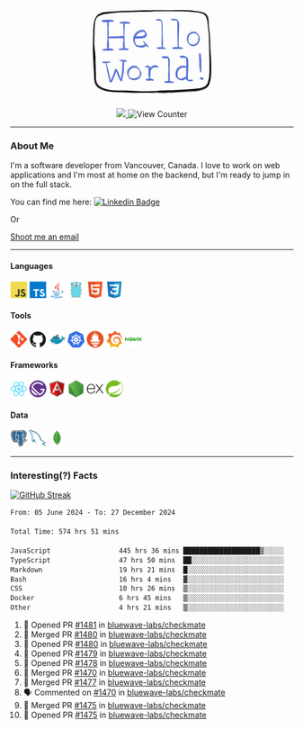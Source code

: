 <div align="center">
    <img src="./img/hello_world.webp" height="200px" width="">
    <div>
        <a href="https://www.linkedin.com/in/ajhollid">
            <img src="https://img.shields.io/badge/LinkedIn-blue"/>
        </a>
        <img src="https://komarev.com/ghpvc/?username=ajhollid&color=yellow" alt="View Counter">
    </div>
</div>

---

### About Me

I'm a software developer from Vancouver, Canada. I love to work on web applications and I'm most at home on the backend, but I'm ready to jump in on the full stack.

You can find me here: [![Linkedin Badge](https://img.shields.io/badge/-ajhollid-blue?style=flat&logo=Linkedin&logoColor=white)](https://www.linkedin.com/in/ajhollid)

Or

[Shoot me an email](mailto:ajhollid@gmail.com)

---

#### Languages

<div>
    <img src="./img/devicons/javascript-original.svg" width=30 height=30 alt="JavaScript">
    <img src="/img/devicons/typescript-original.svg" width=30 height=30 alt="TypeScript">
    <img src="./img/devicons/java-original.svg" width=30 height=30 alt="Java">
    <img src="./img/devicons/go-original.svg" width=30 height=30 alt="Golang">
    <img src="./img/devicons/html5-original.svg" width=30 height=30 alt="HTML 5">
    <img src="./img/devicons/css3-original.svg" width=30 height=30 alt="CSS 3">
</div>

#### Tools

<div>
    <img src="./img/devicons/git-original.svg" width=30 height=30 alt="Git">
    <img src="./img/devicons/github-original.svg" width=30 height=30 alt="Github">
    <img src="./img/devicons/docker-original.svg" width=30 
    height=30 alt="Docker">
    <img src="./img/devicons/kubernetes-original.svg" width=30 height=30 alt="K8">
    <img src="./img/devicons/prometheus-original.svg" width=30 height=30 alt="Prometheus">
    <img src="./img/devicons/grafana-original.svg" width=30 height=30 alt="Grafana">
    <img src="./img/devicons/nginx-original.svg" width=30 height=30 alt="Nginx">
</div>

#### Frameworks

<div>
    <img src="./img/devicons/react-original.svg" width=30 height=30 alt="React">
    <img src="./img/devicons/gatsby-original.svg" width=30 height=30 alt="Gatsby">
    <img src="./img/devicons/angularjs-original.svg" width=30 height=30 alt="AngularJS">
    <img src="./img/devicons/nodejs-original.svg" width=30 height=30 alt="NodeJS">
    <img src="./img/devicons/express-original.svg" width=30 height=30 alt="Express">
    <img src="./img/devicons/spring-original.svg" width=30 height=30 alt="Spring">
</div>

#### Data

<div>
    <img src="./img/devicons/postgresql-original.svg" width=30 height=30 alt="Postgresql">
    <img src="./img/devicons/mysql-original.svg" width=30 height=30 alt="Mysql">
    <img src="./img/devicons/mongodb-original.svg" width=30 height=30 alt="MongoDB">
</div>

---

### Interesting(?) Facts

[![GitHub Streak](http://github-readme-streak-stats.herokuapp.com?user=ajhollid)](https://git.io/streak-stats)

 <!--START_SECTION:waka-->

```txt
From: 05 June 2024 - To: 27 December 2024

Total Time: 574 hrs 51 mins

JavaScript                 445 hrs 36 mins ███████████████████▒░░░░░   76.93 %
TypeScript                 47 hrs 50 mins  ██░░░░░░░░░░░░░░░░░░░░░░░   08.26 %
Markdown                   19 hrs 21 mins  █░░░░░░░░░░░░░░░░░░░░░░░░   03.34 %
Bash                       16 hrs 4 mins   ▓░░░░░░░░░░░░░░░░░░░░░░░░   02.77 %
CSS                        10 hrs 26 mins  ▒░░░░░░░░░░░░░░░░░░░░░░░░   01.80 %
Docker                     6 hrs 45 mins   ▒░░░░░░░░░░░░░░░░░░░░░░░░   01.17 %
Other                      4 hrs 21 mins   ▒░░░░░░░░░░░░░░░░░░░░░░░░   00.75 %
```

<!--END_SECTION:waka-->


<!--START_SECTION:activity-->
1. 💪 Opened PR [#1481](https://github.com/bluewave-labs/checkmate/pull/1481) in [bluewave-labs/checkmate](https://github.com/bluewave-labs/checkmate)
2. 🎉 Merged PR [#1480](https://github.com/bluewave-labs/checkmate/pull/1480) in [bluewave-labs/checkmate](https://github.com/bluewave-labs/checkmate)
3. 💪 Opened PR [#1480](https://github.com/bluewave-labs/checkmate/pull/1480) in [bluewave-labs/checkmate](https://github.com/bluewave-labs/checkmate)
4. 💪 Opened PR [#1479](https://github.com/bluewave-labs/checkmate/pull/1479) in [bluewave-labs/checkmate](https://github.com/bluewave-labs/checkmate)
5. 💪 Opened PR [#1478](https://github.com/bluewave-labs/checkmate/pull/1478) in [bluewave-labs/checkmate](https://github.com/bluewave-labs/checkmate)
6. 🎉 Merged PR [#1470](https://github.com/bluewave-labs/checkmate/pull/1470) in [bluewave-labs/checkmate](https://github.com/bluewave-labs/checkmate)
7. 🎉 Merged PR [#1477](https://github.com/bluewave-labs/checkmate/pull/1477) in [bluewave-labs/checkmate](https://github.com/bluewave-labs/checkmate)
8. 🗣 Commented on [#1470](https://github.com/bluewave-labs/checkmate/pull/1470#issuecomment-2563231409) in [bluewave-labs/checkmate](https://github.com/bluewave-labs/checkmate)
9. 🎉 Merged PR [#1475](https://github.com/bluewave-labs/checkmate/pull/1475) in [bluewave-labs/checkmate](https://github.com/bluewave-labs/checkmate)
10. 💪 Opened PR [#1475](https://github.com/bluewave-labs/checkmate/pull/1475) in [bluewave-labs/checkmate](https://github.com/bluewave-labs/checkmate)
<!--END_SECTION:activity-->
